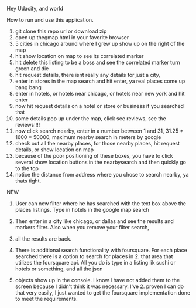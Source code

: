Hey Udacity, and world

How to run and use this application. 

1. git clone this repo url or download zip
2. open up thegmap.html in your favorite browser
3. 5 cities in chicago around where I grew up show up on the right of the map
4. hit show location on map to see its correlated marker
5. hit delete this listing to be a boss and see the correlated marker turn green and die
6. hit request details, there isnt really any details for just a city, 
7. enter in stores in the map search and hit enter, ya real places come up bang bang
8. enter in hotels, or hotels near chicago, or hotels near new york and hit enter
9. now hit request details on a hotel or store or business if you searched that
10. some details pop up under the map, click see reviews, see the reviews!!!!
11. now click search nearby, enter in a number between 1 and 31, 31.25 * 1600 = 50000, maximum nearby search in meters by google
12. check out all the nearby places, for those nearby places, hit request details, or show location on map
13. because of the poor positioning of these boxes, you have to click several show location buttons in the nearbysearch and then quickly go to the top
14. notice the distance from address where you chose to search nearby, ya thats tight.


NEW

1. User can now filter where he has searched with the text box above the places listings. Type in hotels in the google map search
1. Then enter in a city like chicago, or dallas and see the results and markers filter. Also when you remove your filter search, 
1. all the results are back. 

2. There is additional search functionality with foursquare. For each place searched there is a option to search for places in    2. that area that utilizes the foursquare api. All you do is type in a listing lik sushi or hotels or something, and all the json
2. objects show up in the console. I know I have not added them to the screen because I didn't think it was necessary. I've       2. proven I can do that very easily, I just wanted to get the foursquare implementation done to meet the requirements. 



 
